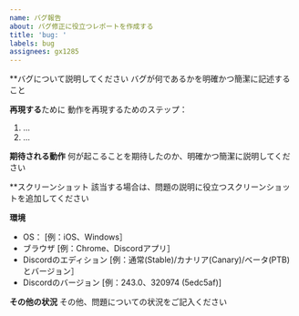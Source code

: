 ```yaml
---
name: バグ報告
about: バグ修正に役立つレポートを作成する
title: 'bug: '
labels: bug
assignees: gx1285
---
```


\*\*バグについて説明してください
バグが何であるかを明確かつ簡潔に記述すること

**再現する**ために
動作を再現するためのステップ：

1. ...
2. ...

**期待される動作**
何が起こることを期待したのか、明確かつ簡潔に説明してください

\*\*スクリーンショット
該当する場合は、問題の説明に役立つスクリーンショットを追加してください

**環境**

- OS： [例：iOS、Windows］
- ブラウザ [例：Chrome、Discordアプリ］
- Discordのエディション [例：通常(Stable)/カナリア(Canary)/ベータ(PTB)とバージョン］
- Discordのバージョン [例：243.0、320974 (5edc5af)]

**その他の状況**
その他、問題についての状況をご記入ください

